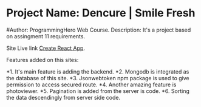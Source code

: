 # Project Name: Dencure | Smile Fresh
#Author: ProgrammingHero Web Course.
Description: It's a project based on assingment 11 requirements.

Site Live link [Create React App](https://dencure-smilefresh.web.app/).

Features added on this sites:

*1. It's main feature is adding the backend.
*2. Mongodb is integrated as the database of this site.
*3. Jsonwebtoken npm package is used to give permission to access secured route.
*4. Another amazing feature is photoviewer.
*5. Pagination is added from the server is code.
*6. Sorting the data descendingly from server side code.
